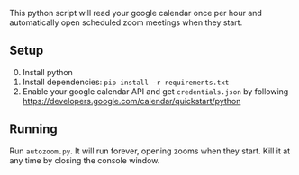 This python script will read your google calendar once per hour and automatically open scheduled zoom meetings when they start.

## Setup

0. Install python
1. Install dependencies: `pip install -r requirements.txt`
2. Enable your google calendar API and get `credentials.json` by following https://developers.google.com/calendar/quickstart/python

## Running

Run `autozoom.py`. It will run forever, opening zooms when they start. Kill it at any time by closing the console window.
